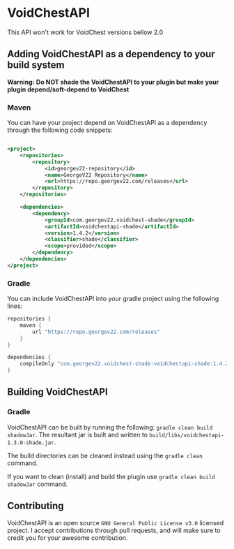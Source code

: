 # VoidChestAPI

This API won't work for VoidChest versions bellow 2.0

## Adding VoidChestAPI as a dependency to your build system

**Warning:**
**Do NOT shade the VoidChestAPI to your plugin but make your plugin depend/soft-depend to VoidChest**

### Maven

You can have your project depend on VoidChestAPI as a dependency through the following code snippets:

```xml

<project>
    <repositories>
        <repository>
            <id>georgev22-repository</id>
            <name>GeorgeV22 Repository</name>
            <url>https://repo.georgev22.com/releases</url>
        </repository>
    </repositories>

    <dependencies>
        <dependency>
            <groupId>com.georgev22.voidchest-shade</groupId>
            <artifactId>voidchestapi-shade</artifactId>
            <version>1.4.2</version>
            <classifier>shade</classifier>
            <scope>provided</scope>
        </dependency>
    </dependencies>
</project>
```

### Gradle

You can include VoidChestAPI into your gradle project using the following lines:

```groovy
repositories {
    maven {
        url "https://repo.georgev22.com/releases"
    }
}

dependencies {
    compileOnly "com.georgev22.voidchest-shade:voidchestapi-shade:1.4.2"
}
```

## Building VoidChestAPI

### Gradle

VoidChestAPI can be built by running the following: `gradle clean build shadowJar`. The resultant jar is built and
written
to `build/libs/voidchestapi-1.3.0-shade.jar`.

The build directories can be cleaned instead using the `gradle clean` command.

If you want to clean (install) and build the plugin use `gradle clean build shadowJar` command.

## Contributing

VoidChestAPI is an open source `GNU General Public License v3.0` licensed project. I accept contributions through pull
requests, and will make sure to credit you for your awesome contribution.

